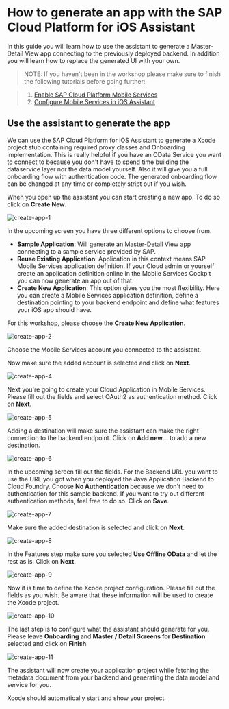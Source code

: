 # How to generate an app with the SAP Cloud Platform for iOS Assistant

In this guide you will learn how to use the assistant to generate a Master-Detail View app connecting to the previously deployed backend. In addition you will learn how to replace the generated UI with your own.

> NOTE: If you haven't been in the workshop please make sure to finish the following tutorials before going further:

> 1. [Enable SAP Cloud Platform Mobile Services](https://developers.sap.com/tutorials/fiori-ios-hcpms-setup.html)
> 2. [Configure Mobile Services in iOS Assistant](https://developers.sap.com/tutorials/fiori-ios-scpms-configure-ms-assistant.html)

## Use the assistant to generate the app

We can use the SAP Cloud Platform for iOS Assistant to generate a Xcode project stub containing required proxy classes and Onboarding implementation. This is really helpful if you have an OData Service you want to connect to because you don't have to spend time building the dataservice layer nor the data model yourself. Also it will give you a full onboarding flow with authentication code. The generated onboarding flow can be changed at any time or completely stript out if you wish.

When you open up the assistant you can start creating a new app. To do so click on **Create New**.

![create-app-1](https://user-images.githubusercontent.com/9074514/59391714-098eb100-8d2a-11e9-84d0-0585acb3d123.png)

In the upcoming screen you have three different options to choose from.

- **Sample Application**: Will generate an Master-Detail View app connecting to a sample service provided by SAP.
- **Reuse Existing Application**: Application in this context means SAP Mobile Services application definition. If your Cloud admin or yourself create an application definition online in the Mobile Services Cockpit you can now generate an app out of that.
- **Create New Application**: This option gives you the most flexibility. Here you can create a Mobile Services application definition, define a destination pointing to your backend endpoint and define what features your iOS app should have.

For this workshop, please choose the **Create New Application**.

![create-app-2](https://user-images.githubusercontent.com/9074514/59391715-0a274780-8d2a-11e9-9ac0-741dbabafe63.png)

Choose the Mobile Services account you connected to the assistant.

Now make sure the added account is selected and click on **Next**.

![create-app-4](https://user-images.githubusercontent.com/9074514/59391717-0a274780-8d2a-11e9-800f-4c4dc8749626.png)
<a name="changeui"/>

Next you're going to create your Cloud Application in Mobile Services. Please fill out the fields and select OAuth2 as authentication method. Click on **Next**.

![create-app-5](https://user-images.githubusercontent.com/9074514/59391718-0a274780-8d2a-11e9-8372-771b7d0e1b05.png)

Adding a destination will make sure the assistant can make the right connection to the backend endpoint. Click on **Add new...** to add a new destination.

![create-app-6](https://user-images.githubusercontent.com/9074514/59391719-0a274780-8d2a-11e9-8d4d-41c2ec51bf48.png)

In the upcoming screen fill out the fields. For the Backend URL you want to use the URL you got when you deployed the Java Application Backend to Cloud Foundry. Choose **No Authentication** because we don't need to authentication for this sample backend. If you want to try out different authentication methods, feel free to do so. Click on **Save**.

![create-app-7](https://user-images.githubusercontent.com/9074514/59391720-0a274780-8d2a-11e9-9494-d63d8fd6de97.png)

Make sure the added destination is selected and click on **Next**.

![create-app-8](https://user-images.githubusercontent.com/9074514/59391721-0abfde00-8d2a-11e9-928e-ac2aaf8bb034.png)

In the Features step make sure you selected **Use Offline OData** and let the rest as is. Click on **Next**.

![create-app-9](https://user-images.githubusercontent.com/9074514/59391722-0abfde00-8d2a-11e9-8b21-d84b64d02b70.png)

Now it is time to define the Xcode project configuration. Please fill out the fields as you wish. Be aware that these information will be used to create the Xcode project.

![create-app-10](https://user-images.githubusercontent.com/9074514/59391723-0abfde00-8d2a-11e9-9d41-74cb5c56b3b2.png)

The last step is to configure what the assistant should generate for you. Please leave **Onboarding** and **Master / Detail Screens for Destination** selected and click on **Finish**.

![create-app-11](https://user-images.githubusercontent.com/9074514/59391724-0abfde00-8d2a-11e9-900d-4dd6c5dff4c0.png)

The assistant will now create your application project while fetching the metadata document from your backend and generating the data model and service for you.

Xcode should automatically start and show your project.
